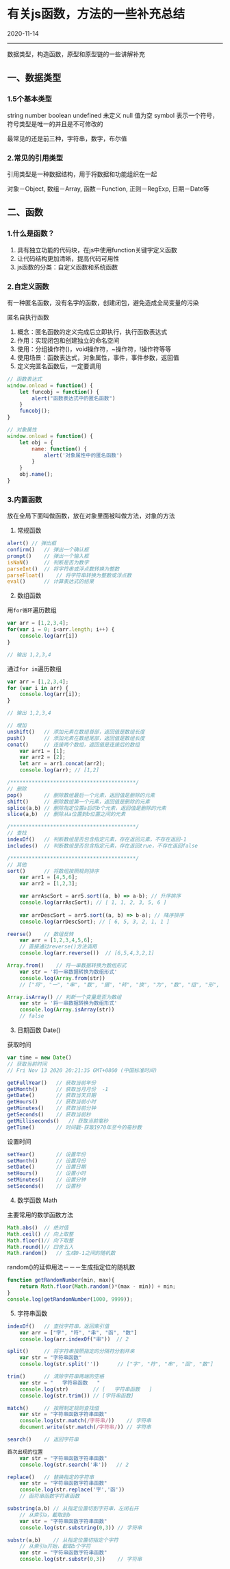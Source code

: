 # 有关js函数，方法的一些补充总结

2020-11-14  


---








数据类型，构造函数，原型和原型链的一些讲解补充

## 一、数据类型

### 1.5个基本类型

string
number
boolean
undefined   未定义
null    值为空
symbol  表示一个符号，符号类型是唯一的并且是不可修改的

最常见的还是前三种，字符串，数字，布尔值

### 2.常见的引用类型

引用类型是一种数据结构，用于将数据和功能组织在一起

对象－Object, 数组－Array, 函数－Function, 正则－RegExp, 日期－Date等

## 二、函数

### 1.什么是函数？

1. 具有独立功能的代码块，在js中使用function关键字定义函数
2. 让代码结构更加清晰，提高代码可用性
3. js函数的分类：自定义函数和系统函数

### 2.自定义函数

有一种匿名函数，没有名字的函数，创建闭包，避免造成全局变量的污染

匿名自执行函数

1. 概念：匿名函数的定义完成后立即执行，执行函数表达式
2. 作用：实现闭包和创建独立的命名空间
3. 使用：分组操作符()，void操作符，~操作符，!操作符等等
4. 使用场景：函数表达式，对象属性，事件，事件参数，返回值
5. 定义完匿名函数后，一定要调用

````js
// 函数表达式
window.onload = function() {
    let funcobj = function() {
        alert("函数表达式中的匿名函数")
    }
    funcobj();
}
````

````js
// 对象属性
window.onload = function() {
    let obj = {
        name: function() {
            alert('对象属性中的匿名函数')
        }
    }
    obj.name();
}
````



### 3.内置函数

放在全局下面叫做函数，放在对象里面被叫做方法，对象的方法

1. 常规函数

````js
alert() // 弹出框
confirm()   // 弹出一个确认框
prompt()    // 弹出一个输入框
isNaN()     // 判断是否为数字
parseInt()  // 将字符串或浮点数转换为整数
parseFloat()    // 将字符串转换为整数或浮点数
eval()      // 计算表达式的结果
````

2. 数组函数

用`for循环`遍历数组

````js
var arr = [1,2,3,4];
for(var i = 0; i<arr.length; i++) {
    console.log(arr[i])
}

// 输出 1,2,3,4
````

通过`for in`遍历数组

````js
var arr = [1,2,3,4];
for (var i in arr) {
    console.log(arr[i]);
}

// 输出 1,2,3,4
````

````js
// 增加
unshift()   // 添加元素在数组首部，返回值是数组长度
push()      // 添加元素在数组尾部，返回值是数组长度
conat()     // 连接两个数组，返回值是连接后的数组
    var arr1 = [1];
    var arr2 = [2];
    let arr = arr1.concat(arr2);
    console.log(arr); // [1,2]

/*****************************************/
// 删除
pop()       // 删除数组最后一个元素，返回值是删除的元素
shift()     // 删除数组第一个元素，返回值是删除的元素
splice(a,b) // 删除指定位置a后的b个元素，返回值是删除的元素
slice(a,b)  // 删除从a位置到b位置之间的元素

/*****************************************/
// 查找
indexOf()   // 判断数组是否包含指定元素，存在返回元素，不存在返回-1
includes()  // 判断数组是否包含指定元素，存在返回true，不存在返回false

/*****************************************/
// 其他
sort()      // 将数组按照规则排序
    var arr1 = [4,5,6];
    var arr2 = [1,2,3];

    var arrAscSort = arr5.sort((a, b) => a-b); // 升序排序
    console.log(arrAscSort); // [ 1, 1, 2, 3, 5, 6 ]
    
    var arrDescSort = arr5.sort((a, b) => b-a); // 降序排序
    console.log(arrDescSort); // [ 6, 5, 3, 2, 1, 1 ]

reerse()    // 数组反转
    var arr = [1,2,3,4,5,6];
    // 直接通过reverse()方法调用
    console.log(arr.reverse())  // [6,5,4,3,2,1]

Array.from()    // 将一串数据转换为数组形式
    var str = '将一串数据转换为数组形式'
    console.log(Array.from(str))
    // ["将", "一", "串", "数", "据", "转", "换", "为", "数", "组", "形", "式"]

Array.isArray() // 判断一个变量是否为数组
    var str = '将一串数据转换为数组形式'
    console.log(Array.isArray(str))
    // false
````

3. 日期函数 Date()

获取时间
````js
var time = new Date()
// 获取当前时间
// Fri Nov 13 2020 20:21:35 GMT+0800 (中国标准时间)

getFullYear()   // 获取当前年份
getMonth()      // 获取当月月份  -1
getDate()       // 获取当天日期
getHours()      // 获取当前小时
getMinutes()    // 获取当前分钟
getSeconds()    // 获取当前秒
getMilliseconds()   // 获取当前毫秒
getTime()       // 时间戳-获取1970年至今的毫秒数
````

设置时间
````js
setYear()       // 设置年份
setMonth()      // 设置月份
setDate()       // 设置日期
setHours()      // 设置小时
setMinutes()    // 设置分钟
setSeconds()    // 设置秒
````

4. 数学函数 Math

主要常用的数学函数方法
````js
Math.abs()  // 绝对值
Math.ceil() // 向上取整
Math.floor()// 向下取整
Math.round()// 四舍五入
Math.random()   // 生成0-1之间的随机数
````

random()的延伸用法－－－生成指定位的随机数
````js
function getRandomNumber(min, max){
    return Math.floor(Math.random()*(max - min)) + min;
}
console.log(getRandomNumber(1000, 9999));
````

5. 字符串函数

````js
indexOf()   // 查找字符串，返回索引值
    var arr = ["字", "符", "串", "函", "数"]
    console.log(arr.indexOf("串"))  // 2

split()     // 将字符串按照指定的分隔符分割开来
    var str = "字符串函数"
    console.log(str.split(''))      // ["字", "符", "串", "函", "数"]

trim()      // 清除字符串两端的空格
    var str = "   字符串函数   "
    console.log(str)        // [   字符串函数   ]
    console.log(str.trim()) // [字符串函数]

match()     // 按照制定规则查找值
    var str = "字符串函数字符串函数"
    console.log(str.match(/字符串/))    // 字符串
    document.write(str.match(/字符串/)) // 字符串

search()    // 返回字符串

首次出现的位置
    var str = "字符串函数字符串函数"
    console.log(str.search('串'))   // 2

replace()   // 替换指定的字符串
    var str = "字符串函数字符串函数"
    console.log(str.replace('字','函'))
    // 函符串函数字符串函数

substring(a,b) // 从指定位置切割字符串，左闭右开
    // 从索引a，截取到b
    var str = "字符串函数字符串函数"
    console.log(str.substring(0,3)) // 字符串

substr(a,b)    // 从指定位置切指定个字符
    // 从索引a开始，截取b个字符
    var str = "字符串函数字符串函数"
    console.log(str.substr(0,3))    // 字符串
````